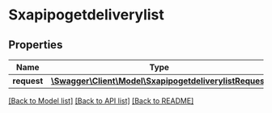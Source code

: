 # Sxapipogetdeliverylist

## Properties
Name | Type | Description | Notes
------------ | ------------- | ------------- | -------------
**request** | [**\Swagger\Client\Model\SxapipogetdeliverylistRequest**](SxapipogetdeliverylistRequest.md) |  | [optional] 

[[Back to Model list]](../README.md#documentation-for-models) [[Back to API list]](../README.md#documentation-for-api-endpoints) [[Back to README]](../README.md)


